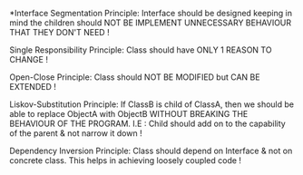 
*Interface Segmentation Principle:
	Interface should be designed keeping in mind the children should NOT BE IMPLEMENT UNNECESSARY BEHAVIOUR THAT THEY DON'T NEED !
	
Single Responsibility Principle:
	Class should have ONLY 1 REASON TO CHANGE !

Open-Close Principle:
	Class should NOT BE MODIFIED but CAN BE EXTENDED !

Liskov-Substitution Principle:
	If ClassB is child of ClassA, then we should be able to replace ObjectA with ObjectB WITHOUT BREAKING THE BEHAVIOUR OF THE PROGRAM.
	 I.E : Child should add on to the capability of the parent & not narrow it down !
	 
Dependency Inversion Principle:
	Class should depend on Interface & not on concrete class. This helps in achieving loosely coupled code !